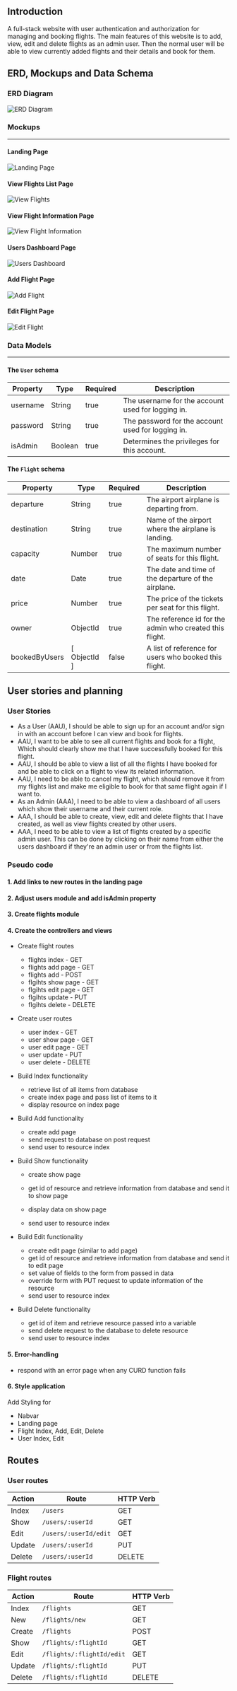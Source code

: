 ## Introduction

A full-stack website with user authentication and authorization for managing and booking flights. The main features of this website is to add, view, edit and delete flights as an admin user. Then the normal user will be able to view currently added flights and their details and book for them.

## ERD, Mockups and Data Schema
### ERD Diagram
![ERD Diagram](./assets/ERD.png)


### Mockups
---
#### Landing Page
![Landing Page](./assets/landing-page.png)
#### View Flights List Page
![View Flights](./assets/view-flights.png)
#### View Flight Information Page
![View Flight Information](./assets/flight-show.png)
#### Users Dashboard Page
![Users Dashboard](./assets/user-dashboard.png)
#### Add Flight Page
![Add Flight](./assets/add-flight.png)
#### Edit Flight Page
![Edit Flight](./assets/edit-flight.png)


### Data Models
---
#### The ```User``` schema

| Property | Type     | Required | Description          |
|----------|----------|----------|----------------------|
| username | String | true | The username for the account used for logging in.|
| password | String | true | The password for the account used for logging in.|
| isAdmin | Boolean | true | Determines the privileges for this account.|

#### The ```Flight``` schema

| Property | Type     | Required | Description          |
|----------|----------|----------|----------------------|
| departure |String | true | The airport airplane is departing from.|
| destination |String | true | Name of the airport where the airplane is landing.|
| capacity | Number | true | The maximum number of seats for this flight.|
| date | Date | true | The date and time of the departure of the airplane.|
| price | Number | true | The price of the tickets per seat for this flight.|
| owner | ObjectId | true | The reference id for the admin who created this flight.|
| bookedByUsers | [ ObjectId ] | false | A list of reference for users who booked this flight.|

## User stories and planning
### User Stories
- As a User (AAU), I should be able to sign up for an account and/or sign in with an account before I can view and book for flights.
- AAU, I want to be able to see all current flights and book for a flight, Which should clearly show me that I have successfully booked for this flight.
- AAU, I should be able to view a list of all the flights I have booked for and be able to click on a flight to view its related information.
- AAU, I need to be able to cancel my flight, which should remove it from my flights list and make me eligible to book for that same flight again if I want to.
- As an Admin (AAA), I need to be able to view a dashboard of all users which show their username and their current role.
- AAA, I should be able to create, view, edit and delete flights that I have created, as well as view flights created by other users.
- AAA, I need to be able to view a list of flights created by a specific admin user. This can be done by clicking on their name from either the users dashboard if they're an admin user or from the flights list.

### Pseudo code
#### 1. Add links to new routes in the landing page

#### 2. Adjust users module and add isAdmin property

#### 3. Create flights module

#### 4. Create the controllers and views
- Create flight routes
    - flights index - GET
    - flights add page - GET
    - flights add - POST
    - flgihts show page - GET
    - flgihts edit page - GET
    - flgihts update - PUT
    - flgihts delete - DELETE

- Create user routes
	- user index - GET
	- user show page - GET
	- user edit page - GET
	- user update - PUT
	- user delete - DELETE

- Build Index functionality
	- retrieve list of all items from database
	- create index page and pass list of items to it
	- display resource on index page

- Build Add functionality
	- create add page
	- send request to database on post request
	- send user to resource index

- Build Show functionality
	- create show page

	- get id of resource and retrieve information from database and send it to show page
	- display data on show page
	- send user to resource index

- Build Edit functionality
	- create edit page (similar to add page)
	- get id of resource and retrieve information from database and send it to edit page
	- set value of fields to the form from passed in data
	- override form with PUT request to update information of the resource
	- send user to resource index

- Build Delete functionality
	- get id of item and retrieve resource passed into a variable
	- send delete request to the database to delete resource
	- send user to resource index

#### 5. Error-handling
- respond with an error page when any CURD function fails

#### 6. Style application
Add Styling for
- Nabvar
- Landing page
- Flight Index, Add, Edit, Delete
- User Index, Edit

## Routes
### User routes
| Action | Route                                   | HTTP Verb |
|--------|-----------------------------------------|-----------|
| Index  | `/users`                              | GET       |
| Show   | `/users/:userId`                    | GET       |
| Edit   | `/users/:userId/edit`               | GET       |
| Update | `/users/:userId`                    | PUT       |
| Delete | `/users/:userId`                    | DELETE    |

### Flight routes
| Action | Route                                   | HTTP Verb |
|--------|-----------------------------------------|-----------|
| Index  | `/flights`                              | GET       |
| New    | `/flights/new`                          | GET       |
| Create | `/flights`                              | POST      |
| Show   | `/flights/:flightId`                    | GET       |
| Edit   | `/flights/:flightId/edit`               | GET       |
| Update | `/flights/:flightId`                    | PUT       |
| Delete | `/flights/:flightId`                    | DELETE    |